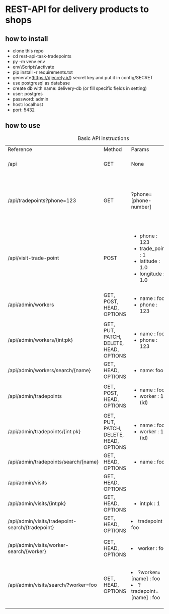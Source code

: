 # REST-API for delivery products to shops
## how to install 
- clone this repo
- cd rest-api-task-tradepoints
- py -m venv env
- env\Scripts\activate
- pip install -r requirements.txt
- generate(https://djecrety.ir/) secret key and put it in config/SECRET
- use postgresql as database
- create db with name: delivery-db (or fill specific fields in setting)
- user: postgres
- password: admin
- host: localhost
- port: 5432


## how to use

<table>
    <caption>Basic API instructions</caption>
    <tr>
        <td>
            Reference
        </td>
        <td>
            Method
        </td>
        <td>
            Params
        </td>
        <td>
            Purpose
        </td>
    </tr>
    <tr>
        <td>
            /api
        </td>
        <td>
            GET
        </td>
        <td>
            None
        </td>
        <td>
            Entry point for basic api
        </td>
    </tr>
    <tr>
        <td>
            /api/tradepoints?phone=123
        </td>
        <td>
            GET
        </td>
        <td>
            ?phone=[phone-number]
        </td>
        <td>
            List of all tradepoints with basic permission. Need to send phone param
        </td>
    </tr>
    <tr>
        <td>
            /api/visit-trade-point
        </td>
        <td>
            POST
        </td>
        <td>
            <ul>
                <li>phone : 123</li>
                <li>trade_point : 1</li>
                <li>latitude : 1.0</li>
                <li>longitude : 1.0</li>
            </ul>
        </td>
        <td>
            Add new visit to a trade point. Only if worker attached to that trade point
        </td>
    </tr>
    <tr>
        <td>
            /api/admin/workers
        </td>
        <td>
            GET, POST, HEAD, OPTIONS
        </td>
        <td>
            <ul>
                <li>name : foo</li>
                <li>phone : 123</li>
            </ul>
        </td>
        <td>
            Create or Retrieve worker
        </td>
    </tr>
    <tr>
        <td>
            /api/admin/workers/{int:pk}
        </td>
        <td>
            GET, PUT, PATCH, DELETE, HEAD, OPTIONS
        </td>
        <td>
            <ul>
                <li>name : foo</li>
                <li>phone : 123</li>
            </ul>
        </td>
        <td>
            CRUD for worker
        </td>
    </tr>
    <tr>
        <td>
            /api/admin/workers/search/{name}
        </td>
        <td>
            GET, HEAD, OPTIONS
        </td>
        <td>
            <ul>
                <li>name: foo</li>
            </ul>
        </td>
        <td>
            Retrieve worker
        </td>
    </tr>
    <tr>
        <td>
            /api/admin/tradepoints
        </td>
        <td>
            GET, POST, HEAD, OPTIONS
        </td>
        <td>
            <ul>
                <li>name : foo</li>
                <li>worker : 1 (id)</li>
            </ul>
        </td>
        <td>
            Create or Retrieve trade point
        </td>
    </tr>
    <tr>
        <td>
            /api/admin/tradepoints/{int:pk}
        </td>
        <td>
            GET, PUT, PATCH, DELETE, HEAD, OPTIONS
        </td>
        <td>
            <ul>
                <li>name : foo</li>
                <li>worker : 1 (id)</li>
            </ul>
        </td>
        <td>
            CRUD for trade point
        </td>
    </tr>
    <tr>
        <td>
            /api/admin/tradepoints/search/{name}
        </td>
        <td>
            GET, HEAD, OPTIONS
        </td>
        <td>
            <ul>
                <li>name : foo</li>
            </ul>
        </td>
        <td>
            Retrieve trade point by name
        </td>
    </tr>
    <tr>
        <td>
            /api/admin/visits
        </td>
        <td>
            GET, HEAD, OPTIONS
        </td>
        <td>
        </td>
        <td>
            Retrieve visits
        </td>
    </tr>
    <tr>
        <td>
            /api/admin/visits/{int:pk}
        </td>
        <td>
            GET, HEAD, OPTIONS
        </td>
        <td>
            <ul>
                <li>int:pk : 1</li>
            </ul>
        </td>
        <td>
            Retrieve visits by id
        </td>
    </tr>
    <tr>
        <td>
            /api/admin/visits/tradepoint-search/{tradepoint}
        </td>
        <td>
            GET, HEAD, OPTIONS
        </td>
        <td>
            <li>tradepoint : foo</li>
        </td>
        <td>
            Retrieve visits by name
        </td>
    </tr>
    <tr>
        <td>
            /api/admin/visits/worker-search/{worker}
        </td>
        <td>
            GET, HEAD, OPTIONS
        </td>
        <td>
            <li>worker : foo</li>
        </td>
        <td>
            Retrieve visits by worker name
        </td>
    </tr>
    <tr>
        <td>
            /api/admin/visits/search/?worker=foo
        </td>
        <td>
            GET, HEAD, OPTIONS
        </td>
        <td>
            <li>?worker=[name] : foo</li>
            <li>?tradepoint=[name] : foo</li>
        </td>
        <td>
            Retrieve visits by worker name or tradepoint name with url params
        </td>
    </tr>
<table>

